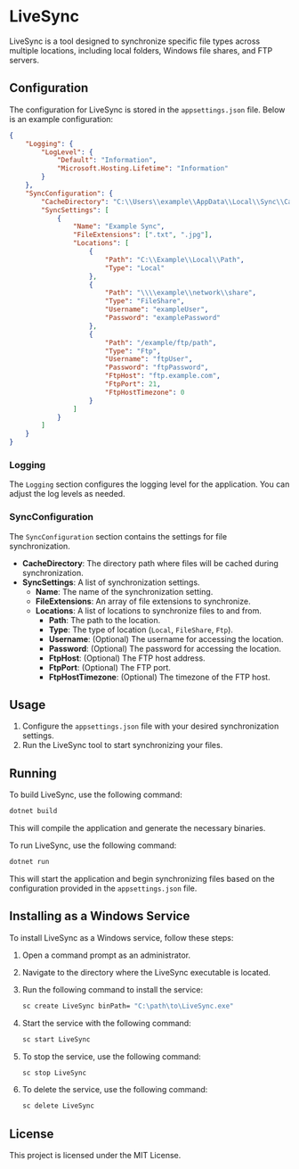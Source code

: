 # LiveSync

LiveSync is a tool designed to synchronize specific file types across multiple locations, including local folders, Windows file shares, and FTP servers.

## Configuration

The configuration for LiveSync is stored in the `appsettings.json` file. Below is an example configuration:

```json
{
    "Logging": {
        "LogLevel": {
            "Default": "Information",
            "Microsoft.Hosting.Lifetime": "Information"
        }
    },
    "SyncConfiguration": {
        "CacheDirectory": "C:\\Users\\example\\AppData\\Local\\Sync\\Cache",
        "SyncSettings": [
            {
                "Name": "Example Sync",
                "FileExtensions": [".txt", ".jpg"],
                "Locations": [
                    {
                        "Path": "C:\\Example\\Local\\Path",
                        "Type": "Local"
                    },
                    {
                        "Path": "\\\\example\\network\\share",
                        "Type": "FileShare",
                        "Username": "exampleUser",
                        "Password": "examplePassword"
                    },
                    {
                        "Path": "/example/ftp/path",
                        "Type": "Ftp",
                        "Username": "ftpUser",
                        "Password": "ftpPassword",
                        "FtpHost": "ftp.example.com",
                        "FtpPort": 21,
                        "FtpHostTimezone": 0
                    }
                ]
            }
        ]
    }
}
```

### Logging

The `Logging` section configures the logging level for the application. You can adjust the log levels as needed.

### SyncConfiguration

The `SyncConfiguration` section contains the settings for file synchronization.

- **CacheDirectory**: The directory path where files will be cached during synchronization.
- **SyncSettings**: A list of synchronization settings.
  - **Name**: The name of the synchronization setting.
  - **FileExtensions**: An array of file extensions to synchronize.
  - **Locations**: A list of locations to synchronize files to and from.
    - **Path**: The path to the location.
    - **Type**: The type of location (`Local`, `FileShare`, `Ftp`).
    - **Username**: (Optional) The username for accessing the location.
    - **Password**: (Optional) The password for accessing the location.
    - **FtpHost**: (Optional) The FTP host address.
    - **FtpPort**: (Optional) The FTP port.
    - **FtpHostTimezone**: (Optional) The timezone of the FTP host.

## Usage

1. Configure the `appsettings.json` file with your desired synchronization settings.
2. Run the LiveSync tool to start synchronizing your files.

## Running

To build LiveSync, use the following command:

```sh
dotnet build
```

This will compile the application and generate the necessary binaries.

To run LiveSync, use the following command:

```sh
dotnet run
```

This will start the application and begin synchronizing files based on the configuration provided in the `appsettings.json` file.

## Installing as a Windows Service

To install LiveSync as a Windows service, follow these steps:

1. Open a command prompt as an administrator.
2. Navigate to the directory where the LiveSync executable is located.
3. Run the following command to install the service:

    ```sh
    sc create LiveSync binPath= "C:\path\to\LiveSync.exe"
    ```

4. Start the service with the following command:

    ```sh
    sc start LiveSync
    ```

5. To stop the service, use the following command:

    ```sh
    sc stop LiveSync
    ```

6. To delete the service, use the following command:

    ```sh
    sc delete LiveSync
    ```

## License

This project is licensed under the MIT License.
